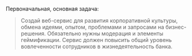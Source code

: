 Первоначальная, основная задача:

> Создай веб-сервис для развития корпоративной культуры, обмена идеями, опытом, проблемами и запросами на бизнес-решения. Обязательно нужны модерация и элементы геймификации. Сервис должен повысить общий уровень вовлеченности сотрудников в жизнедеятельность банка.
